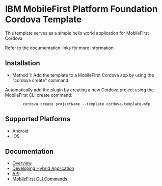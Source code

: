 <!---Licensed Materials - Property of IBM
5725-I43 (C) Copyright IBM Corp. 2016. All Rights Reserved.
US Government Users Restricted Rights - Use, duplication or
disclosure restricted by GSA ADP Schedule Contract with IBM Corp.-->

# IBM MobileFirst Platform Foundation Cordova Template
This template serves as a simple hello world application for MobileFirst Cordova

Refer to the documentation links for more information.

## Installation
- Method 1: Add the template to a MobileFirst Cordova app by using the
  "cordova create" command.

Automatically add the plugin by creating a new Cordova project using the MobileFirst CLI create command:

            cordova create projectName --template cordova-template-mfp

## Supported Platforms
- Android
- iOS

## Documentation
- [Overview](http://www-01.ibm.com/support/knowledgecenter/SSHS8R_7.1.0/com.ibm.worklight.dev.doc/dev/c_developing_hybrid_apps.html?lang=en)
- [Developing Hybrid Application](http://www-01.ibm.com/support/knowledgecenter/SSHS8R_7.1.0/com.ibm.worklight.dev.doc/dev/c_init_wl_framework_hybrid_app.html?lang=en)
- [API](http://www-01.ibm.com/support/knowledgecenter/SSHS8R_7.1.0/com.ibm.worklight.apiref.doc/topics/r_apiref.html?lang=en)
- [MobileFirst CLI Commands](http://www-01.ibm.com/support/knowledgecenter/SSHS8R_7.1.0/com.ibm.worklight.dev.doc/dev/r_wl_cli_list_of_commands.html)
